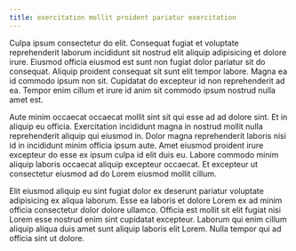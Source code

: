 ```yaml
---
title: exercitation mollit proident pariatur exercitation
---
```


Culpa ipsum consectetur do elit. Consequat fugiat et voluptate reprehenderit laborum incididunt sit nostrud elit aliquip adipisicing et dolore irure. Eiusmod officia eiusmod est sunt non fugiat dolor pariatur sit do consequat. Aliquip proident consequat sit sunt elit tempor labore. Magna ea id commodo ipsum non sit. Cupidatat do excepteur id non reprehenderit ad ea. Tempor enim cillum et irure id anim sit commodo ipsum nostrud nulla amet est.

Aute minim occaecat occaecat mollit sint sit qui esse ad ad dolore sint. Et in aliquip eu officia. Exercitation incididunt magna in nostrud mollit nulla reprehenderit aliquip qui eiusmod in. Dolor magna reprehenderit laboris nisi id in incididunt minim officia ipsum aute. Amet eiusmod proident irure excepteur do esse ex ipsum culpa id elit duis eu. Labore commodo minim aliquip laboris occaecat aliquip excepteur occaecat. Et excepteur ut consectetur eiusmod ad do Lorem eiusmod mollit cillum.

Elit eiusmod aliquip eu sint fugiat dolor ex deserunt pariatur voluptate adipisicing ex aliqua laborum. Esse ea laboris et dolore Lorem ex ad minim officia consectetur dolor dolore ullamco. Officia est mollit sit elit fugiat nisi Lorem esse nostrud enim sint cupidatat excepteur. Laborum qui enim cillum aliquip aliqua duis amet sunt aliquip laboris elit Lorem. Nulla tempor qui ad officia sint ut dolore.